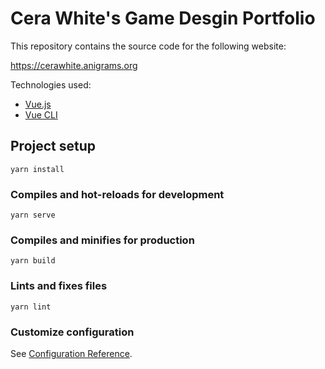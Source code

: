 # Cera White's Game Desgin Portfolio

This repository contains the source code for the following website:

https://cerawhite.anigrams.org

Technologies used:
* [Vue.js](https://vuejs.org/)
* [Vue CLI](https://cli.vuejs.org/)

## Project setup
```
yarn install
```

### Compiles and hot-reloads for development
```
yarn serve
```

### Compiles and minifies for production
```
yarn build
```

### Lints and fixes files
```
yarn lint
```

### Customize configuration
See [Configuration Reference](https://cli.vuejs.org/config/).
